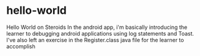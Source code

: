 # hello-world
Hello World on Steroids
In the android app, i'm basically introducing the learner to debugging android applications using log statements and Toast.
I've also left an exercise in the Register.class java file for the learner to accomplish
